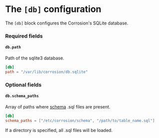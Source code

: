 # The `[db]` configuration

The `[db]` block configures the Corrosion's SQLite database.

### Required fields

#### `db.path`

Path of the sqlite3 database.

```toml
[db]
path = "/var/lib/corrosion/db.sqlite"
```

### Optional fields

#### `db.schema_paths`

Array of paths where [schema]() .sql files are present.

```toml
[db]
schema_paths = ["/etc/corrosion/schema", "/path/to/table_name.sql"]
```

If a directory is specified, all .sql files will be loaded.
